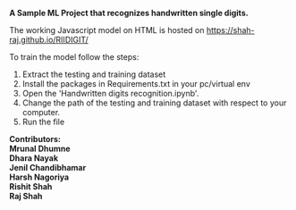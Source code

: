 <b>A Sample ML Project that recognizes handwritten single digits.</b>

The working Javascript model on HTML is hosted on https://shah-raj.github.io/RIIDIGIT/


To train the model follow the steps:
  1. Extract the testing and training dataset
  2. Install the packages in Requirements.txt in your pc/virtual env
  3. Open the 'Handwritten digits recognition.ipynb'.
  4. Change the path of the testing and training dataset with respect to your computer.
  5. Run the file

<b>Contributors:
  <br></t>Mrunal Dhumne
  <br></t>Dhara Nayak
  <br></t>Jenil Chandibhamar
  <br></t>Harsh Nagoriya
  <br></t>Rishit Shah
  <br></t>Raj Shah
